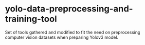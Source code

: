 # yolo-data-preprocessing-and-training-tool
Set of tools gathered and modified to fit the need on preprocessing computer vision datasets when preparing Yolov3 model.
